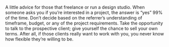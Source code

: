

A little advice for those that freelance or run a design studio. When someone asks you if you’re
interested in a project, the answer is “yes” 99% of the time. Don’t decide based on the
referrer’s understanding of timeframe, budget, or any of the project requirements. Take the opportunity
to talk to the prospective client; give yourself the chance to sell your own terms. After all, if those
clients really want to work with you, you never know how flexible they’re willing to be.